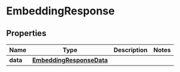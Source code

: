 

# EmbeddingResponse


## Properties

| Name | Type | Description | Notes |
|------------ | ------------- | ------------- | -------------|
|**data** | [**EmbeddingResponseData**](EmbeddingResponseData.md) |  |  |



